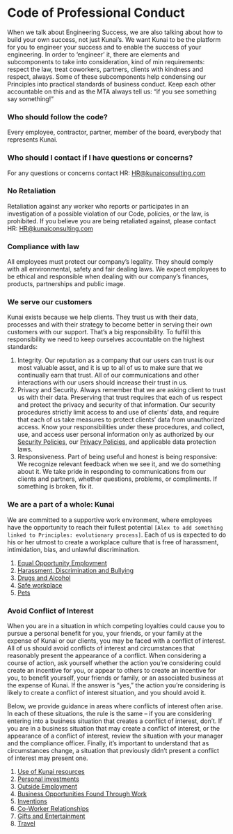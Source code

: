 # Code of Professional Conduct
When we talk about Engineering Success, we are also talking about how to build your own success, not just Kunai’s.
We want Kunai to be the platform for you to engineer your success and to enable the success of your engineering.
In order to ‘engineer’ it, there are elements and subcomponents to take into consideration, kind of min requirements: respect the law, treat coworkers, partners, clients with kindness and respect, always.
Some of these subcomponents help condensing our Principles into practical standards of business conduct.
Keep each other accountable on this and as the MTA always tell us: “if you see something say something!”

### Who should follow the code?
Every employee, contractor, partner, member of the board, everybody that represents Kunai.
### Who should I contact if I have questions or concerns?
For any questions or concerns contact HR: HR@kunaiconsulting.com
### No Retaliation
Retaliation against any worker who reports or participates in an investigation of a possible violation of our Code, policies, or the law, is prohibited. If you believe you are being retaliated against, please contact HR: HR@kunaiconsulting.com

### Compliance with law
All employees must protect our company’s legality. They should comply with all environmental, safety and fair dealing laws. We expect employees to be ethical and responsible when dealing with our company’s finances, products, partnerships and public image.

### We serve our customers
Kunai exists because we help clients. They trust us with their data, processes and with their strategy to become better in serving their own customers with our support. That’s a big responsibility. To fulfill this responsibility we need to keep ourselves accountable on the highest standards:
1.	Integrity.
    Our reputation as a company that our users can trust is our most valuable asset, and it is up to all of us to make sure that we continually earn that trust. All of our communications and other interactions with our users should increase their trust in us.
2.	Privacy and Security.
    Always remember that we are asking client to trust us with their data. Preserving that trust requires that each of us respect and protect the privacy and security of that information. Our security procedures strictly limit access to and use of clients’ data, and require that each of us take measures to protect clients’ data from unauthorized access. Know your responsibilities under these procedures, and collect, use, and access user personal information only as authorized by our [Security Policies](https://github.com/kunai-consulting/handbook/blob/master/Employment%20Policies/Employee%20Privacy.md), our [Privacy Policies](https://github.com/kunai-consulting/handbook/blob/master/Employment%20Policies/Employee%20Privacy.md), and applicable data protection laws.
3.	Responsiveness.
Part of being useful and honest is being responsive: We recognize relevant feedback when we see it, and we do something about it. We take pride in responding to communications from our clients and partners, whether questions, problems, or compliments. If something is broken, fix it.


### We are a part of a whole: Kunai
We are committed to a supportive work environment, where employees have the opportunity to reach their fullest potential `[Alex to add something linked to Principles: evolutionary process]`. Each of us is expected to do his or her utmost to create a workplace culture that is free of harassment, intimidation, bias, and unlawful discrimination.

1.	[Equal Opportunity Employment](https://github.com/kunai-consulting/handbook/blob/master/Employment%20Policies/Equal%20Opportunity%20Employment.md)
2.	[Harassment, Discrimination and Bullying](https://github.com/kunai-consulting/handbook/blob/master/Employment%20Policies/Harassment,%20Discrimination%20and%20Bullying.md)
3.	[Drugs and Alcohol](https://github.com/kunai-consulting/handbook/blob/master/Employment%20Policies/Drugs%20and%20Alcohol.md)
4.	[Safe workplace](https://github.com/kunai-consulting/handbook/blob/master/Employment%20Policies/Safe%20workplace.md)
5.	[Pets](https://github.com/kunai-consulting/handbook/blob/master/Employment%20Policies/Pets.md)

### Avoid Conflict of Interest
When you are in a situation in which competing loyalties could cause you to pursue a personal benefit for you, your friends, or your family at the expense of Kunai or our clients, you may be faced with a conflict of interest. All of us should avoid conflicts of interest and circumstances that reasonably present the appearance of a conflict.
When considering a course of action, ask yourself whether the action you’re considering could create an incentive for you, or appear to others to create an incentive for you, to benefit yourself, your friends or family, or an associated business at the expense of Kunai. If the answer is “yes,” the action you’re considering is likely to create a conflict of interest situation, and you should avoid it.

Below, we provide guidance in areas where conflicts of interest often arise. In each of these situations, the rule is the same – if you are considering entering into a business situation that creates a conflict of interest, don’t. If you are in a business situation that may create a conflict of interest, or the appearance of a conflict of interest, review the situation with your manager and the compliance officer. Finally, it’s important to understand that as circumstances change, a situation that previously didn’t present a conflict of interest may present one.

1.	[Use of Kunai resources](https://github.com/kunai-consulting/handbook/blob/master/Employment%20Policies/Use%20of%20Kunai%20resources.md)
2.	[Personal investments](https://github.com/kunai-consulting/handbook/blob/master/Employment%20Policies/Personal%20investments.md)
3.	[Outside Employment](https://github.com/kunai-consulting/handbook/blob/master/Employment%20Policies/Outside%20Employment.md)
4.	[Business Opportunities Found Through Work](https://github.com/kunai-consulting/handbook/blob/master/Employment%20Policies/Business%20Opportunities%20Found%20Through%20Work.md)
5.	[Inventions](https://github.com/kunai-consulting/handbook/blob/master/Employment%20Policies/Inventions.md)
6.	[Co-Worker Relationships](https://github.com/kunai-consulting/handbook/blob/master/Employment%20Policies/Co-Worker%20Relationships.md)
7.	[Gifts and Entertainment](https://github.com/kunai-consulting/handbook/blob/master/Employment%20Policies/Gifts%20and%20Entertainment.md)
8.  [Travel](https://github.com/kunai-consulting/handbook/blob/master/Employment%20Policies/Travel.md)
